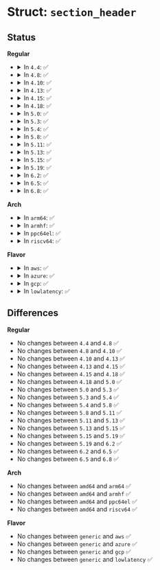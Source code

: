 # Struct: <code>section_header</code>

## Status
<b>Regular</b>
<ul>
<li>
<details>
<summary>In <code>4.4</code>: ✅</summary>

```c
struct section_header {
    char name[8];
    uint32_t virtual_size;
    uint32_t virtual_address;
    uint32_t raw_data_size;
    uint32_t data_addr;
    uint32_t relocs;
    uint32_t line_numbers;
    uint16_t num_relocs;
    uint16_t num_lin_numbers;
    uint32_t flags;
};
```
</details>
</li>
<li>
<details>
<summary>In <code>4.8</code>: ✅</summary>

```c
struct section_header {
    char name[8];
    uint32_t virtual_size;
    uint32_t virtual_address;
    uint32_t raw_data_size;
    uint32_t data_addr;
    uint32_t relocs;
    uint32_t line_numbers;
    uint16_t num_relocs;
    uint16_t num_lin_numbers;
    uint32_t flags;
};
```
</details>
</li>
<li>
<details>
<summary>In <code>4.10</code>: ✅</summary>

```c
struct section_header {
    char name[8];
    uint32_t virtual_size;
    uint32_t virtual_address;
    uint32_t raw_data_size;
    uint32_t data_addr;
    uint32_t relocs;
    uint32_t line_numbers;
    uint16_t num_relocs;
    uint16_t num_lin_numbers;
    uint32_t flags;
};
```
</details>
</li>
<li>
<details>
<summary>In <code>4.13</code>: ✅</summary>

```c
struct section_header {
    char name[8];
    uint32_t virtual_size;
    uint32_t virtual_address;
    uint32_t raw_data_size;
    uint32_t data_addr;
    uint32_t relocs;
    uint32_t line_numbers;
    uint16_t num_relocs;
    uint16_t num_lin_numbers;
    uint32_t flags;
};
```
</details>
</li>
<li>
<details>
<summary>In <code>4.15</code>: ✅</summary>

```c
struct section_header {
    char name[8];
    uint32_t virtual_size;
    uint32_t virtual_address;
    uint32_t raw_data_size;
    uint32_t data_addr;
    uint32_t relocs;
    uint32_t line_numbers;
    uint16_t num_relocs;
    uint16_t num_lin_numbers;
    uint32_t flags;
};
```
</details>
</li>
<li>
<details>
<summary>In <code>4.18</code>: ✅</summary>

```c
struct section_header {
    char name[8];
    uint32_t virtual_size;
    uint32_t virtual_address;
    uint32_t raw_data_size;
    uint32_t data_addr;
    uint32_t relocs;
    uint32_t line_numbers;
    uint16_t num_relocs;
    uint16_t num_lin_numbers;
    uint32_t flags;
};
```
</details>
</li>
<li>
<details>
<summary>In <code>5.0</code>: ✅</summary>

```c
struct section_header {
    char name[8];
    uint32_t virtual_size;
    uint32_t virtual_address;
    uint32_t raw_data_size;
    uint32_t data_addr;
    uint32_t relocs;
    uint32_t line_numbers;
    uint16_t num_relocs;
    uint16_t num_lin_numbers;
    uint32_t flags;
};
```
</details>
</li>
<li>
<details>
<summary>In <code>5.3</code>: ✅</summary>

```c
struct section_header {
    char name[8];
    uint32_t virtual_size;
    uint32_t virtual_address;
    uint32_t raw_data_size;
    uint32_t data_addr;
    uint32_t relocs;
    uint32_t line_numbers;
    uint16_t num_relocs;
    uint16_t num_lin_numbers;
    uint32_t flags;
};
```
</details>
</li>
<li>
<details>
<summary>In <code>5.4</code>: ✅</summary>

```c
struct section_header {
    char name[8];
    uint32_t virtual_size;
    uint32_t virtual_address;
    uint32_t raw_data_size;
    uint32_t data_addr;
    uint32_t relocs;
    uint32_t line_numbers;
    uint16_t num_relocs;
    uint16_t num_lin_numbers;
    uint32_t flags;
};
```
</details>
</li>
<li>
<details>
<summary>In <code>5.8</code>: ✅</summary>

```c
struct section_header {
    char name[8];
    uint32_t virtual_size;
    uint32_t virtual_address;
    uint32_t raw_data_size;
    uint32_t data_addr;
    uint32_t relocs;
    uint32_t line_numbers;
    uint16_t num_relocs;
    uint16_t num_lin_numbers;
    uint32_t flags;
};
```
</details>
</li>
<li>
<details>
<summary>In <code>5.11</code>: ✅</summary>

```c
struct section_header {
    char name[8];
    uint32_t virtual_size;
    uint32_t virtual_address;
    uint32_t raw_data_size;
    uint32_t data_addr;
    uint32_t relocs;
    uint32_t line_numbers;
    uint16_t num_relocs;
    uint16_t num_lin_numbers;
    uint32_t flags;
};
```
</details>
</li>
<li>
<details>
<summary>In <code>5.13</code>: ✅</summary>

```c
struct section_header {
    char name[8];
    uint32_t virtual_size;
    uint32_t virtual_address;
    uint32_t raw_data_size;
    uint32_t data_addr;
    uint32_t relocs;
    uint32_t line_numbers;
    uint16_t num_relocs;
    uint16_t num_lin_numbers;
    uint32_t flags;
};
```
</details>
</li>
<li>
<details>
<summary>In <code>5.15</code>: ✅</summary>

```c
struct section_header {
    char name[8];
    uint32_t virtual_size;
    uint32_t virtual_address;
    uint32_t raw_data_size;
    uint32_t data_addr;
    uint32_t relocs;
    uint32_t line_numbers;
    uint16_t num_relocs;
    uint16_t num_lin_numbers;
    uint32_t flags;
};
```
</details>
</li>
<li>
<details>
<summary>In <code>5.19</code>: ✅</summary>

```c
struct section_header {
    char name[8];
    uint32_t virtual_size;
    uint32_t virtual_address;
    uint32_t raw_data_size;
    uint32_t data_addr;
    uint32_t relocs;
    uint32_t line_numbers;
    uint16_t num_relocs;
    uint16_t num_lin_numbers;
    uint32_t flags;
};
```
</details>
</li>
<li>
<details>
<summary>In <code>6.2</code>: ✅</summary>

```c
struct section_header {
    char name[8];
    uint32_t virtual_size;
    uint32_t virtual_address;
    uint32_t raw_data_size;
    uint32_t data_addr;
    uint32_t relocs;
    uint32_t line_numbers;
    uint16_t num_relocs;
    uint16_t num_lin_numbers;
    uint32_t flags;
};
```
</details>
</li>
<li>
<details>
<summary>In <code>6.5</code>: ✅</summary>

```c
struct section_header {
    char name[8];
    uint32_t virtual_size;
    uint32_t virtual_address;
    uint32_t raw_data_size;
    uint32_t data_addr;
    uint32_t relocs;
    uint32_t line_numbers;
    uint16_t num_relocs;
    uint16_t num_lin_numbers;
    uint32_t flags;
};
```
</details>
</li>
<li>
<details>
<summary>In <code>6.8</code>: ✅</summary>

```c
struct section_header {
    char name[8];
    uint32_t virtual_size;
    uint32_t virtual_address;
    uint32_t raw_data_size;
    uint32_t data_addr;
    uint32_t relocs;
    uint32_t line_numbers;
    uint16_t num_relocs;
    uint16_t num_lin_numbers;
    uint32_t flags;
};
```
</details>
</li>
</ul>
<b>Arch</b>
<ul>
<li>
<details>
<summary>In <code>arm64</code>: ✅</summary>

```c
struct section_header {
    char name[8];
    uint32_t virtual_size;
    uint32_t virtual_address;
    uint32_t raw_data_size;
    uint32_t data_addr;
    uint32_t relocs;
    uint32_t line_numbers;
    uint16_t num_relocs;
    uint16_t num_lin_numbers;
    uint32_t flags;
};
```
</details>
</li>
<li>
<details>
<summary>In <code>armhf</code>: ✅</summary>

```c
struct section_header {
    char name[8];
    uint32_t virtual_size;
    uint32_t virtual_address;
    uint32_t raw_data_size;
    uint32_t data_addr;
    uint32_t relocs;
    uint32_t line_numbers;
    uint16_t num_relocs;
    uint16_t num_lin_numbers;
    uint32_t flags;
};
```
</details>
</li>
<li>
<details>
<summary>In <code>ppc64el</code>: ✅</summary>

```c
struct section_header {
    char name[8];
    uint32_t virtual_size;
    uint32_t virtual_address;
    uint32_t raw_data_size;
    uint32_t data_addr;
    uint32_t relocs;
    uint32_t line_numbers;
    uint16_t num_relocs;
    uint16_t num_lin_numbers;
    uint32_t flags;
};
```
</details>
</li>
<li>
<details>
<summary>In <code>riscv64</code>: ✅</summary>

```c
struct section_header {
    char name[8];
    uint32_t virtual_size;
    uint32_t virtual_address;
    uint32_t raw_data_size;
    uint32_t data_addr;
    uint32_t relocs;
    uint32_t line_numbers;
    uint16_t num_relocs;
    uint16_t num_lin_numbers;
    uint32_t flags;
};
```
</details>
</li>
</ul>
<b>Flavor</b>
<ul>
<li>
<details>
<summary>In <code>aws</code>: ✅</summary>

```c
struct section_header {
    char name[8];
    uint32_t virtual_size;
    uint32_t virtual_address;
    uint32_t raw_data_size;
    uint32_t data_addr;
    uint32_t relocs;
    uint32_t line_numbers;
    uint16_t num_relocs;
    uint16_t num_lin_numbers;
    uint32_t flags;
};
```
</details>
</li>
<li>
<details>
<summary>In <code>azure</code>: ✅</summary>

```c
struct section_header {
    char name[8];
    uint32_t virtual_size;
    uint32_t virtual_address;
    uint32_t raw_data_size;
    uint32_t data_addr;
    uint32_t relocs;
    uint32_t line_numbers;
    uint16_t num_relocs;
    uint16_t num_lin_numbers;
    uint32_t flags;
};
```
</details>
</li>
<li>
<details>
<summary>In <code>gcp</code>: ✅</summary>

```c
struct section_header {
    char name[8];
    uint32_t virtual_size;
    uint32_t virtual_address;
    uint32_t raw_data_size;
    uint32_t data_addr;
    uint32_t relocs;
    uint32_t line_numbers;
    uint16_t num_relocs;
    uint16_t num_lin_numbers;
    uint32_t flags;
};
```
</details>
</li>
<li>
<details>
<summary>In <code>lowlatency</code>: ✅</summary>

```c
struct section_header {
    char name[8];
    uint32_t virtual_size;
    uint32_t virtual_address;
    uint32_t raw_data_size;
    uint32_t data_addr;
    uint32_t relocs;
    uint32_t line_numbers;
    uint16_t num_relocs;
    uint16_t num_lin_numbers;
    uint32_t flags;
};
```
</details>
</li>
</ul>

## Differences
<b>Regular</b>
<ul>
<li>
No changes between <code>4.4</code> and <code>4.8</code> ✅
</li>
<li>
No changes between <code>4.8</code> and <code>4.10</code> ✅
</li>
<li>
No changes between <code>4.10</code> and <code>4.13</code> ✅
</li>
<li>
No changes between <code>4.13</code> and <code>4.15</code> ✅
</li>
<li>
No changes between <code>4.15</code> and <code>4.18</code> ✅
</li>
<li>
No changes between <code>4.18</code> and <code>5.0</code> ✅
</li>
<li>
No changes between <code>5.0</code> and <code>5.3</code> ✅
</li>
<li>
No changes between <code>5.3</code> and <code>5.4</code> ✅
</li>
<li>
No changes between <code>5.4</code> and <code>5.8</code> ✅
</li>
<li>
No changes between <code>5.8</code> and <code>5.11</code> ✅
</li>
<li>
No changes between <code>5.11</code> and <code>5.13</code> ✅
</li>
<li>
No changes between <code>5.13</code> and <code>5.15</code> ✅
</li>
<li>
No changes between <code>5.15</code> and <code>5.19</code> ✅
</li>
<li>
No changes between <code>5.19</code> and <code>6.2</code> ✅
</li>
<li>
No changes between <code>6.2</code> and <code>6.5</code> ✅
</li>
<li>
No changes between <code>6.5</code> and <code>6.8</code> ✅
</li>
</ul>
<b>Arch</b>
<ul>
<li>
No changes between <code>amd64</code> and <code>arm64</code> ✅
</li>
<li>
No changes between <code>amd64</code> and <code>armhf</code> ✅
</li>
<li>
No changes between <code>amd64</code> and <code>ppc64el</code> ✅
</li>
<li>
No changes between <code>amd64</code> and <code>riscv64</code> ✅
</li>
</ul>
<b>Flavor</b>
<ul>
<li>
No changes between <code>generic</code> and <code>aws</code> ✅
</li>
<li>
No changes between <code>generic</code> and <code>azure</code> ✅
</li>
<li>
No changes between <code>generic</code> and <code>gcp</code> ✅
</li>
<li>
No changes between <code>generic</code> and <code>lowlatency</code> ✅
</li>
</ul>
